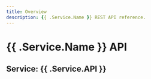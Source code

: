 ```yaml
---
title: Overview
description: {{ .Service.Name }} REST API reference.
---
```


# {{ .Service.Name }} API

## Service: {{ .Service.API }}
